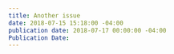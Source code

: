 ```yaml
---
title: Another issue
date: 2018-07-15 15:18:00 -04:00
publication date: 2018-07-17 00:00:00 -04:00
Publication Date: 
---
```


